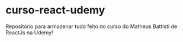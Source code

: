 # curso-react-udemy
Repositório para armazenar tudo feito no curso do Matheus Battisti de ReactJs na Udemy!
